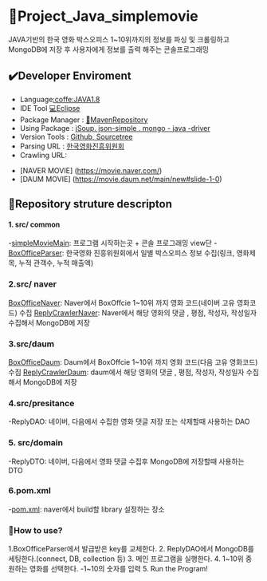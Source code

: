 # :movie_camera:Project_Java_simplemovie

JAVA기반의 한국 영화 박스오피스 1~10위까지의 정보를 파싱 및 크롤링하고 MongoDB에 저장 후 
사용자에게 정보를 출력 해주는 콘솔프로그래밍


## :heavy_check_mark:Developer Enviroment

- Language[:coffe:JAVA1.8]()
- IDE Tool [:computer:Eclipse]()
- Package Manager : [:snake:MavenRepository]()
- Using Package : [jSoup. json-simple . mongo - java -driver]()
- Version Tools : [Github, Sourcetree]()
- Parsing URL : [한국영화진흥위원회](https://www.kofic.or.kr/kofic/business/main/main.do)
- Crawling URL:
+ [NAVER MOVIE] (https://movie.naver.com/)
+ [DAUM MOVIE] (https://movie.daum.net/main/new#slide-1-0)

## :floppy_disk:Repository struture descripton
#### 1. src/ common
-[simpleMovieMain](https://github.com/heonjunkim/Project_Java/blob/master/src/common/SimpleMovieMain.java): 프로그램 시작하는곳 + 콘솔 프로그래밍 view단
-[BoxOfficeParser](): 한국영화 진흥위원회에서 일별 박스오피스 정보 수집(링크, 영화제목, 누적 관객수, 누적 매출액)

### 2.src/ naver
[BoxOfficeNaver](): Naver에서 BoxOffcie 1~10위 까지 영화 코드(네이버 고유 영화코드) 수집
[ReplyCrawlerNaver](): Naver에서 해당 영화의 댓글 , 평점, 작성자, 작성일자 수집해서 MongoDB에 저장


### 3.src/daum
[BoxOfficeDaum](): Daum에서 BoxOffcie 1~10위 까지 영화 코드(다음 고유 영화코드) 수집
[ReplyCrawlerDaum](): daum에서 해당 영화의 댓글 , 평점, 작성자, 작성일자 수집해서 MongoDB에 저장

### 4.src/presitance
-ReplyDAO: 네이버, 다음에서 수집한 영화 댓글 저장 또는 삭제할때 사용하는 DAO
### 5. src/domain
-ReplyDTO: 네이버, 다음에서 영화 댓글 수집후 MongoDB에 저장할때 사용하는 DTO
### 6.pom.xml
-[pom.xml](): naver에서 build할 library 설정하는 장소

### :balloon:How to use?
1.BoxOfficeParser에서 발급받은 key를 교체한다.
2. ReplyDAO에서 MongoDB를 세팅한다.(connect, DB, collection 등)
3. 메인 프로그램을 실행한다.
4. 1~10위 중 원하는 영화를 선택한다. -1~10의 숫자를 입력
5. Run the Program!

